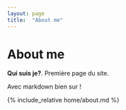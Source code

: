 ```yaml
---
layout: page
title:  "About me"
---
```


# About me

**Qui suis je?**. Première page du site.

Avec markdown bien sur ! 

{% include_relative home/about.md %}
